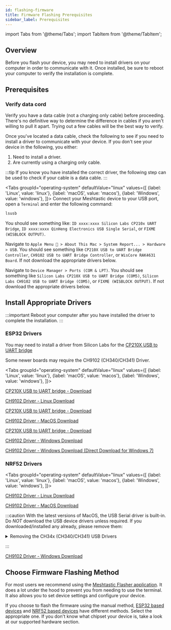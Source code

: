 ```yaml
---
id: flashing-firmware
title: Firmware Flashing Prerequisites
sidebar_label: Prerequisites
---
```

import Tabs from '@theme/Tabs';
import TabItem from '@theme/TabItem';

## Overview

Before you flash your device, you may need to install drivers on your computer in order to communicate with it. Once installed, be sure to reboot your computer to verify the installation is complete.

## Prerequisites

### Verify data cord

Verify you have a data cable (not a charging only cable) before proceeding. There's no definitive way to determine the difference in cables if you aren't willing to pull it apart. Trying out a few cables will be the best way to verify.

Once you've located a data cable, check the following to see if you need to install a driver to communicate with your device. If you don't see your device in the following, you either:

1. Need to install a driver.
2. Are currently using a charging only cable.

:::tip
If you know you have installed the correct driver, the following step can be used to check if your cable is a data cable.
:::

<Tabs
  groupId="operating-system"
  defaultValue="linux"
  values={[
  {label: 'Linux', value: 'linux'},
  {label: 'macOS', value: 'macos'},
  {label: 'Windows', value: 'windows'},
  ]}>
  <TabItem value="linux">
Connect your Meshtastic device to your USB port, open a `Terminal` and enter the following command:

```bash
lsusb
```

You should see something like: `ID xxxx:xxxx Silicon Labs CP210x UART Bridge`, `ID xxxx:xxxx QinHeng Electronics USB Single Serial`, or `FIXME (WISBLOCK OUTPUT)`.
  </TabItem>
  <TabItem value="macos">

Navigate to `Apple Menu  > About This Mac > System Report... > Hardware > USB`. You should see something like `CP210X USB to UART Bridge Controller`, `CH9102 USB to UART Bridge Controller`, or `WisCore RAK4631 Board`. If not download the appropriate drivers below.

  </TabItem>
  <TabItem value="windows">

Navigate to `Device Manager > Ports (COM & LPT)`. You should see something like `Silicon Labs CP210X USB to UART Bridge (COM5)`, `Silicon Labs CH9102 USB to UART Bridge (COM5)`, or `FIXME (WISBLOCK OUTPUT)`. If not download the appropriate drivers below.

  </TabItem>
</Tabs>

## Install Appropriate Drivers

:::important
Reboot your computer after you have installed the driver to complete the installation.
:::

### ESP32 Drivers

You may need to install a driver from Silicon Labs for the [CP210X USB to UART bridge](https://www.silabs.com/products/development-tools/software/usb-to-uart-bridge-vcp-drivers)

Some newer boards may require the CH9102 (CH340/CH341) Driver.

<Tabs
  groupId="operating-system"
  defaultValue="linux"
  values={[
  {label: 'Linux', value: 'linux'},
  {label: 'macOS', value: 'macos'},
  {label: 'Windows', value: 'windows'},
  ]}>
  <TabItem value="linux">

[CP210X USB to UART bridge - Download](https://www.silabs.com/products/development-tools/software/usb-to-uart-bridge-vcp-drivers)

[CH9102 Driver - Linux Download](http://www.wch-ic.com/downloads/CH341SER_LINUX_ZIP.html)

  </TabItem>
  <TabItem value="macos">

[CP210X USB to UART bridge - Download](https://www.silabs.com/products/development-tools/software/usb-to-uart-bridge-vcp-drivers)

[CH9102 Driver - MacOS Download](http://www.wch.cn/downloads/CH34XSER_MAC_ZIP.html)

  </TabItem>
  <TabItem value="windows">

[CP210X USB to UART bridge - Download](https://www.silabs.com/products/development-tools/software/usb-to-uart-bridge-vcp-drivers)

[CH9102 Driver - Windows Download](http://www.wch.cn/downloads/CH343SER_ZIP.html)

[CH9102 Driver - Windows Download (Direct Download for Windows 7)](https://github.com/Xinyuan-LilyGO/CH9102_Driver)

  </TabItem>
</Tabs>

### NRF52 Drivers

<Tabs
  groupId="operating-system"
  defaultValue="linux"
  values={[
  {label: 'Linux', value: 'linux'},
  {label: 'macOS', value: 'macos'},
  {label: 'Windows', value: 'windows'},
  ]}>
  <TabItem value="linux">

[CH9102 Driver - Linux Download](http://www.wch-ic.com/downloads/CH341SER_LINUX_ZIP.html)

  </TabItem>
  <TabItem value="macos">

[CH9102 Driver - MacOS Download](http://www.wch-ic.com/downloads/CH341SER_MAC_ZIP.html)

:::caution
With the latest versions of MacOS, the USB Serial driver is built-in. Do _NOT_ download the USB device drivers unless required. If you downloaded/installed any already, please remove them:

<details>
  <summary>Removing the CH34x (CH340/CH341) USB Drivers</summary>
  <div>
    <div>
        If you have already downloaded/installed the MacOS WCH-IC CH340 ("CH341SER_MAC") drivers via the CH34x_Install_V1.5.pkg, you will have to Uninstall the kernel extension:
        <br />
        <br />
        1. Unplug your T-Echo<br />
        2. Open the Terminal and run:<br />
        3. sudo -rf /Library/Extensions/usbserial.kext<br />
        4. Reboot
    </div>
  </div>
</details>

:::


  </TabItem>
  <TabItem value="windows">

[CH9102 Driver - Windows Download](http://www.wch-ic.com/downloads/CH341SER_EXE.html)

  </TabItem>
</Tabs>

## Choose Firmware Flashing Method

For most users we recommend using the [Meshtastic Flasher application](meshtastic-flasher). It does a lot under the hood to prevent you from needing to use the terminal. It also allows you to set device settings and configure your device.

If you choose to flash the firmware using the manual method, [ESP32 based devices](flashing-esp32) and [NRF52 based devices](flashing-nrf52) have different methods. Select the appropriate one. If you don't know what chipset your device is, take a look at our supported hardware section.
